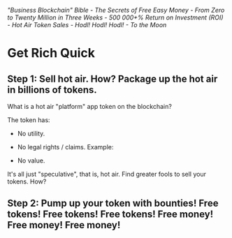 
_"Business Blockchain" Bible - The Secrets of Free Easy Money -
From Zero to Twenty Million in Three Weeks - 500 000+% Return on Investment (ROI) -
Hot Air Token Sales - Hodl! Hodl! Hodl! - To the Moon_



# Get Rich Quick



## Step 1: Sell hot air. How? Package up the hot air in billions of tokens. 

What is a hot air "platform" app token on the blockchain?

The token has:

- No utility.
- No legal rights / claims. Example:




- No value.

It's all just "speculative", that is, hot air. Find greater fools to sell your tokens. How?


## Step 2: Pump up your token with bounties! Free tokens!  Free tokens!  Free tokens! Free money! Free money! Free money!


